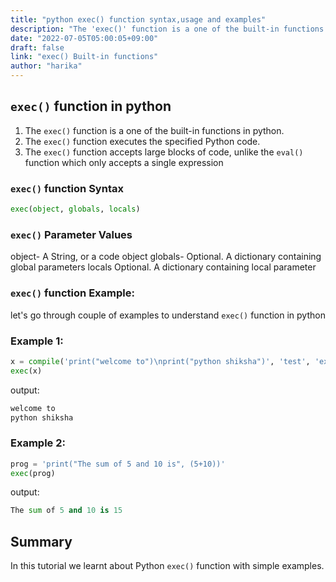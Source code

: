 ```yaml
---
title: "python exec() function syntax,usage and examples"
description: "The 'exec()' function is a one of the built-in functions in python"
date: "2022-07-05T05:00:05+09:00"
draft: false
link: "exec() Built-in functions"
author: "harika"
---
```


## `exec()` function in python

1. The `exec()` function is a one of the built-in functions in python.
2. The `exec()` function executes the specified Python code.
3. The `exec()` function accepts large blocks of code, unlike the `eval()` function which only accepts a single expression

### `exec()` function Syntax

```python
exec(object, globals, locals)
```

### `exec()` Parameter Values
object-	A String, or a code object
globals- Optional. A dictionary containing global parameters
locals 	Optional. A dictionary containing local parameter

### `exec()` function Example:

let's go through couple of examples to understand `exec()` function in python


### Example 1:

```python
x = compile('print("welcome to")\nprint("python shiksha")', 'test', 'exec')
exec(x) 
```
output:

```python
welcome to
python shiksha
```
### Example 2:

```python
prog = 'print("The sum of 5 and 10 is", (5+10))'
exec(prog)
```
output:

```python
The sum of 5 and 10 is 15
```

## Summary
In this tutorial we learnt about Python `exec()` function with simple examples.


